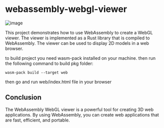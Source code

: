 # webassembly-webgl-viewer

![image](/web/asset/app.png)

This project demonstrates how to use WebAssembly to create a WebGL viewer. The viewer is implemented as a Rust library that is compiled to WebAssembly. The viewer can be used to display 2D models in a web browser.

to build project you need wasm-pack installed on your machine. 
then run the following command to build pkg folder:

```shell
wasm-pack build --target web
```

then go and run web/index.html file in your browser

## Conclusion

The WebAssembly WebGL viewer is a powerful tool for creating 3D web applications. By using WebAssembly, you can create web applications that are fast, efficient, and portable.
